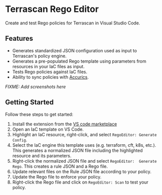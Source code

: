 # Terrascan Rego Editor

Create and test Rego policies for Terrascan in Visual Studio Code.

## Features

- Generates standardized JSON configuration used as input to Terrascan's policy engine.
- Generates a pre-populated Rego template using parameters from resources in your IaC files as input.
- Tests Rego policies against IaC files.
- Ability to sync policies with [Accurics](https://accurics.com).

*FIXME: Add screenshots here*

## Getting Started
Follow these steps to get started:

1. Install the extension from the [VS code marketplace](https://marketplace.visualstudio.com/items?itemName=accurics.terrascanRegoEditor)
2. Open an IaC template on VS Code.
3. Highlight an IaC resource, right-click, and select `RegoEditor: Generate Config`.
4. Select the IaC engine this template uses (e.g. terraform, cft, k8s, etc.). This generates a normalized JSON file including the highlighted resource and its parameters.
5. Right-click the normalized JSON file and select `RegoEditor:  Generate Rego`. This creates a rule JSON and a Rego file.
6. Update relevant files on the Rule JSON file according to your policy.
7. Update the Rego file to enforce your policy.
8. Right-click the Rego file and click on `RegoEditor: Scan` to test your policy.
